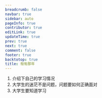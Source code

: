 ```yaml
---
breadcrumb: false
navbar: true
sidebar: auto
pageInfo: true
contributor: true
editLink: true
updateTime: true
prev: true
next: true
comment: false
footer: true
backtotop: true
title: 匆匆那年
---
```


1. 介绍下自己的学习情况
2. 大学生的迷茫不是问题，问题要如何正确面对
3. 大学生要知道学习

